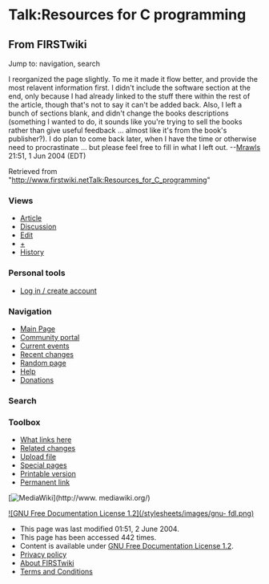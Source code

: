 # Talk:Resources for C programming

## From FIRSTwiki

Jump to: navigation, search

I reorganized the page slightly. To me it made it flow better, and provide the most relavent information first. I didn't include the software section at the end, only because I had already linked to the stuff there within the rest of the article, though that's not to say it can't be added back. Also, I left a bunch of sections blank, and didn't change the books descriptions (something I wanted to do, it sounds like you're trying to sell the books rather than give useful feedback ... almost like it's from the book's publisher?). I do plan to come back later, when I have the time or otherwise need to procrastinate ... but please feel free to fill in what I left out. --[Mrawls](User:Mrawls "User:Mrawls") 21:51, 1 Jun 2004 (EDT)

Retrieved from "<http://www.firstwiki.netTalk:Resources_for_C_programming>"

### Views

- [Article](Resources_for_C_programming)
- [Discussion](Talk:Resources_for_C_programming)
- [Edit](/index.php?title=Talk:Resources_for_C_programming&action=edit)
- [+](/index.php?title=Talk:Resources_for_C_programming&action=edit&section=new)
- [History](/index.php?title=Talk:Resources_for_C_programming&action=history)

### Personal tools

- [Log in / create account](/index.php?title=Special:Userlogin&returnto=Talk:Resources_for_C_programming)

[](Main_Page "Main Page")

### Navigation

- [Main Page](Main_Page)
- [Community portal](FIRSTwiki:Community_portal)
- [Current events](Current_events)
- [Recent changes](Special:Recentchanges)
- [Random page](Special:Random)
- [Help](Help:Contents)
- [Donations](FIRSTwiki:Site_support)

### Search

### Toolbox

- [What links here](Special:Whatlinkshere/Talk:Resources_for_C_programming)
- [Related changes](Special:Recentchangeslinked/Talk:Resources_for_C_programming)
- [Upload file](Special:Upload)
- [Special pages](Special:Specialpages)
- [Printable version](/index.php?title=Talk:Resources_for_C_programming&printable=yes)
- [Permanent link](/index.php?title=Talk:Resources_for_C_programming&oldid=38017)

[![MediaWiki](/skins/common/images/poweredby_mediawiki_88x31.png)](http://www.
mediawiki.org/)

[![GNU Free Documentation License 1.2](/stylesheets/images/gnu-
fdl.png)](http://www.gnu.org/copyleft/fdl.html)

- This page was last modified 01:51, 2 June 2004.
- This page has been accessed 442 times.
- Content is available under [GNU Free Documentation License 1.2](http://www.gnu.org/copyleft/fdl.html "http://www.gnu.org/copyleft/fdl.html").
- [Privacy policy](FIRSTwiki:Privacy_policy "FIRSTwiki:Privacy policy")
- [About FIRSTwiki](FIRSTwiki:About "FIRSTwiki:About")
- [Terms and Conditions](FIRSTwiki:Terms_and_conditions "FIRSTwiki:Terms and conditions")
